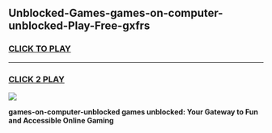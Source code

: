 
## Unblocked-Games-games-on-computer-unblocked-Play-Free-gxfrs
<h3>
<a href="https://premium76.site?title=games-on-computer-unblocked&ref=17A">CLICK TO PLAY</a></h3>
<hr>

<h3>
<a href="https://premium76.site?title=games-on-computer-unblocked&ref=17A">CLICK 2 PLAY</a>
  
</h3>

<a href="https://premium76.site?title=games-on-computer-unblocked&ref=17A"><img src="https://clearcache.store/games.png"></a>


**games-on-computer-unblocked games unblocked: Your Gateway to Fun and Accessible Online Gaming**
